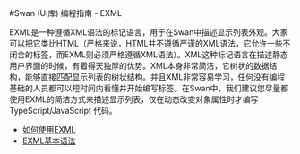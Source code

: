 #Swan (UI库) 编程指南 - EXML

EXML是一种遵循XML语法的标记语言，用于在Swan中描述显示列表外观。大家可以把它类比HTML（严格来说，HTML并不遵循严谨的XML语法，它允许一些不闭合的标签，而EXML则必须严格遵循XML语法）。XML这种标记语言在描述静态用户界面的时候，有着得天独厚的优势。XML本身非常简洁，它树状的数据结构，能够直接匹配显示列表的树状结构。并且XML非常容易学习，任何没有编程基础的人员都可以短时间内看懂并开始编写标签。在Swan中，我们建议您尽量都使用EXML的简洁方式来描述显示列表，仅在动态改变对象属性时才编写TypeScript/JavaScript 代码。

* [如何使用EXML](3-1-use-exml.md)
* [EXML基本语法](3-2-exml-syntax.md)